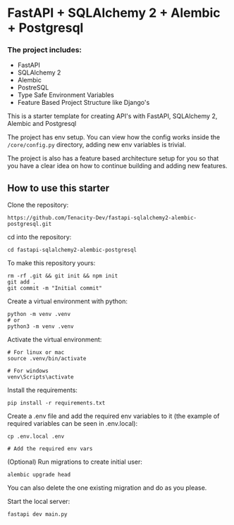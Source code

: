 # FastAPI + SQLAlchemy 2 + Alembic + Postgresql

### The project includes:
- FastAPI
- SQLAlchemy 2
- Alembic
- PostreSQL
- Type Safe Environment Variables
- Feature Based Project Structure like Django's

This is a starter template for creating API's with FastAPI, SQLAlchemy 2, Alembic and Postgresql

The project has env setup. You can view how the config works inside the `/core/config.py` directory, adding new env variables is trivial.

The project is also has a feature based architecture setup for you so that you have a clear idea on how to continue building and adding new features.

## How to use this starter

Clone the repository:
```
https://github.com/Tenacity-Dev/fastapi-sqlalchemy2-alembic-postgresql.git
```

cd into the repository:
```
cd fastapi-sqlalchemy2-alembic-postgresql
```

To make this repository yours:
```
rm -rf .git && git init && npm init
git add .
git commit -m "Initial commit"
```

Create a virtual environment with python:
```
python -m venv .venv
# or
python3 -m venv .venv
```

Activate the virtual environment:
```
# For linux or mac
source .venv/bin/activate

# For windows
venv\Scripts\activate
```

Install the requirements:
```
pip install -r requirements.txt
```

Create a .env file and add the required env variables to it (the example of required variables can be seen in .env.local):
```
cp .env.local .env

# Add the required env vars
```

(Optional) Run migrations to create initial user:
```
alembic upgrade head
```

You can also delete the one existing migration and do as you please.

Start the local server:
```
fastapi dev main.py
```
